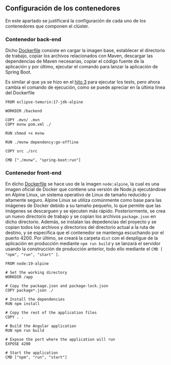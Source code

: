## Configuración de los contenedores
En este apartado se justificará la configuración de cada uno de los contenedores que componen el clúster.

### Contenedor back-end
Dicho [Dockerfile](../../backend/Dockerfile) consiste en cargar la imagen base, establecer el directorio de trabajo, copiar los archivos relacionados con Maven, descargar las dependencias de Maven necesarias, copiar el código fuente de la aplicación y por último, ejecutar el comando para lanzar la aplicación de Spring Boot.

Es similar al que ya se hizo en el [hito 3](../hitos/hito3.md) para ejecutar los tests, pero ahora cambia el comando de ejecución, como se puede apreciar en la última línea del Dockerfile

```
FROM eclipse-temurin:17-jdk-alpine

WORKDIR /backend

COPY .mvn/ .mvn
COPY mvnw pom.xml ./

RUN chmod +x mvnw

RUN ./mvnw dependency:go-offline

COPY src ./src

CMD ["./mvnw", "spring-boot:run"]
```

### Contenedor front-end
En dicho [Dockerfile](../../frontend/Dockerfile) se hace uso de la imagen `node:alpine`, la cual es una imagen oficial de Docker que contiene una versión de Node.js ejecutándose en Alpine Linux, un sistema operativo de Linux de tamaño reducido y altamente seguro. Alpine Linux se utiliza comúnmente como base para las imágenes de Docker debido a su tamaño pequeño, lo que permite que las imágenes se descarguen y se ejecuten más rápido. Posteriormente, se crea un nuevo directorio de trabajo y se copian los archivos `package.json` en dicho directorio. Además, se instalan las depedencias del proyecto y se copian todos los archivos y directorios del directorio actual a la ruta de destino, y se especifica que el contenedor se mantenga escuchando por el puerto 4200. Por último, se creará la carpeta `dist` con el despligue de la aplicación en producción mediante `npm run build` y se lanzará el servidor usando la construcción de producción anterior, todo ello mediante el `CMD [ "npm", "run", "start" ]`.

```
FROM node:19-alpine

# Set the working directory
WORKDIR /app

# Copy the package.json and package-lock.json
COPY package*.json ./

# Install the dependencies
RUN npm install

# Copy the rest of the application files
COPY . .

# Build the Angular application
RUN npm run build

# Expose the port where the application will run
EXPOSE 4200

# Start the application
CMD ["npm", "run", "start"]
```
